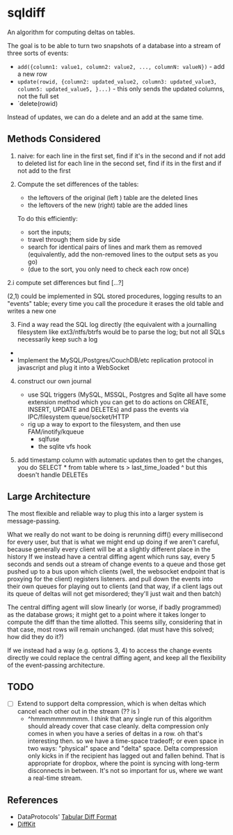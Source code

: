 sqldiff
=======

An algorithm for computing deltas on tables.

The goal is to be able to turn two snapshots
of a database into a stream of three sorts of events:

* `add({column1: value1, column2: value2, ..., columnN: valueN})` - add a new row 
* `update(rowid, {column2: updated_value2, column3: updated_value3, column5: updated_value5, }...)` - this only sends the updated columns, not the full set
* `delete(rowid)

Instead of updates, we can do a delete and an add at the same time.

Methods Considered
------------------

1. naive: for each line in the first set, find if it's in the second and if not add to deleted list
 for each line in the second set, find if its in the first and if not add to the first 


2. Compute the set differences of the tables:
   - the leftovers of the original (left ) table are the deleted lines
   - the leftovers of the      new (right) table are the added lines
   
   To do this efficiently:
    - sort the inputs;
    - travel through them side by side
    - search for identical pairs of lines and mark them as removed
      (equivalently, add the non-removed lines to the output sets as you go)
    - (due to the sort, you only need to check each row once)

2.i 
  compute set differences but find
   [...?]
  
(2,1) could be implemented in SQL stored procedures, logging results to an "events" table; every time you call the procedure it erases the old table and writes a new one

3. Find a way read the SQL log directly 
  (the equivalent with a journalling filesystem like ext3/ntfs/btrfs would be to parse the log; but not all SQLs necessarily keep such a log
  -
  - Implement the MySQL/Postgres/CouchDB/etc replication protocol in javascript and plug it into a WebSocket

4. construct our own journal
     - use SQL triggers (MySQL, MSSQL, Postgres and Sqlite all have some extension method which you can get to do actions on CREATE, INSERT, UPDATE and DELETEs) and pass the events via IPC/filesystem queue/socket/HTTP
     - rig up a way to export to the filesystem, and then use FAM/inotify/kqueue
         - sqlfuse
         - the sqlite vfs hook
         
5. add timestamp column with automatic updates
  then to get the changes, you do SELECT * from table where ts > last_time_loaded
  ^ but this doesn't handle DELETEs

Large Architecture
------------------

The most flexible and reliable way to plug this into a larger system is message-passing.

What we really do not want to be doing is rerunning diff() every millisecond for every user,
but that is what we might end up doing if we aren't careful, because generally every client will be at a slightly different place in the history
If we instead have a central diffing agent which runs say, every 5 seconds
and sends out a stream of change events to a queue
and those get pushed up to a bus
upon which clients (well, the websocket endpoint that is proxying for the client) registers listeners.
 and pull down the events into their own queues
 for playing out to clients
 (and that way, if a client lags out its queue of deltas will not get misordered; they'll just wait and then batch)

The central diffing agent will slow linearly (or worse, if badly programmed) as the database grows;
it might get to a point where it takes longer to compute the diff than the time allotted.
This seems silly, considering that in that case, most rows will remain unchanged.
(dat must have this solved; how did they do it?)

If we instead had a way (e.g. options 3, 4) to access the change events
 directly we could replace the central diffing agent, and keep all the 
 flexibility of the event-passing architecture. 

TODO
----


* [ ] Extend to support delta compression, which is when deltas which cancel each other out in the stream (?? is )
    * ^hmmmmmmmmmm. I *think* that any single run of this algorithm should already cover that case cleanly. delta compression only comes in when you have a series of deltas in a row.
    oh that's interesting then. so we have a time-space tradeoff; or even space in two ways: "physical" space and "delta" space. Delta compression only kicks in if the recipient has lagged out and fallen behind. That is appropriate for dropbox, where the point is syncing with long-term disconnects in between. It's not so important for us, where we want a real-time stream. 

References
-----------

* DataProtocols' [Tabular Diff Format](http://dataprotocols.org/tabular-diff-format/)
* [DiffKit](http://www.diffkit.org/)